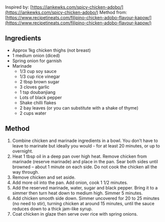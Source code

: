 Inspired by: [https://iankewks.com/spicy-chicken-adobo/](https://iankewks.com/spicy-chicken-adobo/)
Method from: [https://www.recipetineats.com/filipino-chicken-adobo-flavour-kapow/](https://www.recipetineats.com/filipino-chicken-adobo-flavour-kapow/)

## Ingredients

- Approx 1kg chicken thighs (not breast)
- 1 medium onion (diced)
- Spring onion for garnish
- Marinade
	- 1/3 cup soy sauce
	- 1/3 cup rice vinegar
	- 2 tbsp brown sugar
	- 3 cloves garlic
	- 1 tsp doubanjiang
	- Lots of black pepper
	- Shake chilli flakes
	- 2 bay leaves (or you can substitute with a shake of thyme)
	- 2 cups water

## Method

1) Combine chicken and marinade ingredients in a bowl. You don’t have to leave to marinate but ideally you would - for at least 20 minutes, or up to overnight.
2) Heat 1 tbsp oil in a deep pan over high heat. Remove chicken from marinade (reserve marinade) and place in the pan. Sear both sides until browned – about 1 minute on each side. Do not cook the chicken all the way through.
3) Remove chicken and set aside.
4) Add more oil into the pan. Add onion, cook 1 1/2 minutes.
5) Add the reserved marinade, water, sugar and black pepper. Bring it to a simmer then turn heat down to medium high. Simmer 5 minutes.
6) Add chicken smooth side down. Simmer uncovered for 20 to 25 minutes (no need to stir), turning chicken at around 15 minutes, until the sauce reduces down to a thick jam-like syrup.
7) Coat chicken in glaze then serve over rice with spring onions.